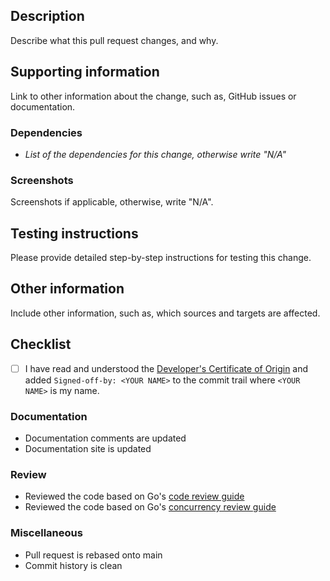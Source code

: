## Description

Describe what this pull request changes, and why.

## Supporting information

Link to other information about the change, such as, GitHub issues or documentation.

### Dependencies

* _List of the dependencies for this change, otherwise write "N/A"_

### Screenshots

Screenshots if applicable, otherwise, write "N/A".

## Testing instructions

Please provide detailed step-by-step instructions for testing this change.

## Other information

Include other information, such as, which sources and targets are affected.

## Checklist

- [ ] I have read and understood the [Developer's Certificate of Origin] and
  added `Signed-off-by: <YOUR NAME>` to the commit trail where `<YOUR NAME>` is
  my name.

### Documentation

- Documentation comments are updated
- Documentation site is updated

### Review

- Reviewed the code based on Go's [code review guide]
- Reviewed the code based on Go's [concurrency review guide]

### Miscellaneous

- Pull request is rebased onto main
- Commit history is clean

<!-- Links -->

[Developer's Certificate of Origin]: https://github.com/opcotech/elemo/blob/main/CONTRIBUTING.md#developers-certificate-of-origin

[code review guide]: https://github.com/golang/go/wiki/CodeReviewComments

[concurrency review guide]: https://github.com/golang/go/wiki/CodeReviewConcurrency
